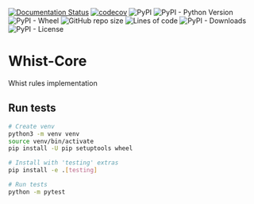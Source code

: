 [![Documentation Status](https://readthedocs.org/projects/pip/badge/?version=stable)](https://pip.pypa.io/en/stable/?badge=stable)
[![codecov](https://codecov.io/gh/Whist-Team/Whist-Core/branch/main/graph/badge.svg)](https://codecov.io/gh/Whist-Team/Whist-Core)
![PyPI](https://img.shields.io/pypi/v/whist-core)
![PyPI - Python Version](https://img.shields.io/pypi/pyversions/whist-core)
![PyPI - Wheel](https://img.shields.io/pypi/wheel/whist-core)
![GitHub repo size](https://img.shields.io/github/repo-size/whist-team/whist-core)
![Lines of code](https://img.shields.io/tokei/lines/github/whist-team/whist-core)
![PyPI - Downloads](https://img.shields.io/pypi/dm/whist-core)
![PyPI - License](https://img.shields.io/pypi/l/whist-core)

# Whist-Core
Whist rules implementation

## Run tests
```bash
# Create venv
python3 -m venv venv
source venv/bin/activate
pip install -U pip setuptools wheel

# Install with 'testing' extras
pip install -e .[testing]

# Run tests
python -m pytest
```
